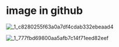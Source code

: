 # image  in github

![_1_c8280255f63a0a7df4cdab332ebeaad4](https://user-images.githubusercontent.com/49394074/59350338-e9142600-8d2c-11e9-9a62-cf66e8e70354.jpg)

![_1_777fbd69800aa5afb7c14f71eed82eef](https://user-images.githubusercontent.com/49394074/59350340-e9142600-8d2c-11e9-81d5-2f81f6660ec2.jpg)
